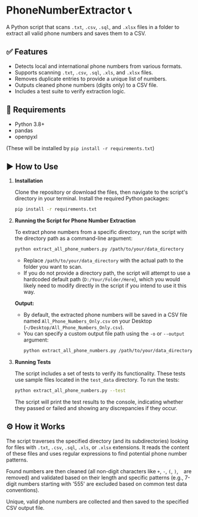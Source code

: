 # PhoneNumberExtractor 📞

A Python script that scans `.txt`, `.csv`, `.sql`, and `.xlsx` files in a folder to extract all valid phone numbers and saves them to a CSV.

## ✅ Features

- Detects local and international phone numbers from various formats.
- Supports scanning `.txt`, `.csv`, `.sql`, `.xls`, and `.xlsx` files.
- Removes duplicate entries to provide a unique list of numbers.
- Outputs cleaned phone numbers (digits only) to a CSV file.
- Includes a test suite to verify extraction logic.

## 🔧 Requirements

- Python 3.8+
- pandas
- openpyxl

(These will be installed by `pip install -r requirements.txt`)

## ▶️ How to Use

1.  **Installation**

    Clone the repository or download the files, then navigate to the script's directory in your terminal. Install the required Python packages:
    ```bash
    pip install -r requirements.txt
    ```

2.  **Running the Script for Phone Number Extraction**

    To extract phone numbers from a specific directory, run the script with the directory path as a command-line argument:
    ```bash
    python extract_all_phone_numbers.py /path/to/your/data_directory
    ```
    *   Replace `/path/to/your/data_directory` with the actual path to the folder you want to scan.
    *   If you do not provide a directory path, the script will attempt to use a hardcoded default path (`D:/Your/Folder/Here`), which you would likely need to modify directly in the script if you intend to use it this way.

    **Output:**
    *   By default, the extracted phone numbers will be saved in a CSV file named `All_Phone_Numbers_Only.csv` on your Desktop (`~/Desktop/All_Phone_Numbers_Only.csv`).
    *   You can specify a custom output file path using the `-o` or `--output` argument:
        ```bash
        python extract_all_phone_numbers.py /path/to/your/data_directory -o /custom/path/output_numbers.csv
        ```

3.  **Running Tests**

    The script includes a set of tests to verify its functionality. These tests use sample files located in the `test_data` directory. To run the tests:
    ```bash
    python extract_all_phone_numbers.py --test
    ```
    The script will print the test results to the console, indicating whether they passed or failed and showing any discrepancies if they occur.

## ⚙️ How it Works

The script traverses the specified directory (and its subdirectories) looking for files with `.txt`, `.csv`, `.sql`, `.xls`, or `.xlsx` extensions. It reads the content of these files and uses regular expressions to find potential phone number patterns.

Found numbers are then cleaned (all non-digit characters like `+`, `-`, `(`, `)`, ` ` are removed) and validated based on their length and specific patterns (e.g., 7-digit numbers starting with '555' are excluded based on common test data conventions).

Unique, valid phone numbers are collected and then saved to the specified CSV output file.
